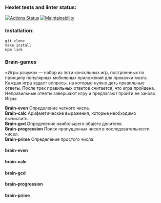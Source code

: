 ### Hexlet tests and linter status:

[![Actions Status](https://github.com/VBuzorina/frontend-project-44/actions/workflows/hexlet-check.yml/badge.svg)](https://github.com/VBuzorina/frontend-project-44/actions)
[![Maintainability](https://api.codeclimate.com/v1/badges/5ff3b2fb9d338da6a964/maintainability)](https://codeclimate.com/github/VBuzorina/frontend-project-44/maintainability)

### Installation:
```  
git clone  
make install  
npm link  
```

### Brain-games
«Игры разума» — набор из пяти консольных игр, построенных по принципу популярных мобильных приложений для прокачки мозга. Каждая игра задает вопросы, на которые нужно дать правильные ответы. После трех правильных ответов считается, что игра пройдена. Неправильные ответы завершают игру и предлагают пройти ее заново. Игры:  

**Brain-even** Определение четного числа.  
**Brain-calc** Арифметические выражения, которые необходимо вычислить.  
**Brain-gcd** Определение наибольшего общего делителя.  
**Brain-progression** Поиск пропущенных чисел в последовательности чисел.  
**Brain-prime** Определение простого числа.  

#### brain-even  
#### brain-calc  
#### brain-gcd  
#### brain-progression  
#### brain-prime  